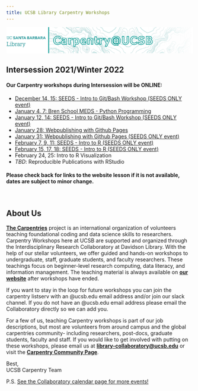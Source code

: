 ```yaml
---
title: UCSB Library Carpentry Workshops
---
```

![carpentry logo](fig/banner-carpentry.png)


## Intersession 2021/Winter 2022
#### Our Carpentry workshops during Intersession will be ONLINE:

- [December 14, 15: SEEDS - Intro to Git/Bash Workshop (SEEDS ONLY event)](https://ucsbcarpentry.github.io/2021-12-14-ucsb-gitbash-online/)
- [January 4, 7: Bren School MEDS - Python Programming](https://ucsbcarpentry.github.io/2022-01-04-ucsb-python/)
- [January 12, 14: SEEDS - Intro to Git/Bash Workshop (SEEDS ONLY event)](https://ucsbcarpentry.github.io/2022-01-12-ucsb-gitbash/)
- [January 28: Webpublishing with Github Pages](https://ucsbcarpentry.github.io/2022-01-28-ucsb-webpub-online)
- [January 31: Webpublishing with Github Pages (SEEDS ONLY event)](https://ucsbcarpentry.github.io/2022-01-31-ucsb-webpub-online)
- [February 7, 9, 11: SEEDS - Intro to R (SEEDS ONLY event)](https://ucsbcarpentry.github.io/2022-02-07-ucsb-R-online/)
- [February 15, 17, 18: SEEDS - Intro to R (SEEDS ONLY event)](https://ucsbcarpentry.github.io/2022-02-07-ucsb-R-online)
- February 24, 25: Intro to R Visualization
- *TBD*: Reproducible Publications with RStudio

#### Please check back for links to the website lesson if it is not available, dates are subject to minor change.

<br />

## About Us
**[The Carpentries](https://carpentries.org/)** project is an international organization of volunteers teaching foundational coding and data science skills to researchers. Carpentry Workshops here at UCSB are supported and organized through the Interdisciplinary Research Collaboratory at Davidson Library.
With the help of our stellar volunteers, we offer guided and hands-on workshops to undergraduate, staff, graduate students, and faculty researchers. These teachings focus on beginner-level research computing, data literacy, and information management. The teaching material is always available on **[our website](https://ucsbcarpentry.github.io/past-workshops)** after workshops have ended.

If you want to stay in the loop for future workshops you can join the carpentry listserv with an @ucsb.edu email address and/or join our slack channel.  If you do not have an @ucsb.edu email address please email the Collaboratory directly so we can add you.

For a few of us, teaching Carpentry workshops is part of our job descriptions, but most are volunteers from around campus and the global carpentries community- including researchers, post-docs, graduate students, faculty and staff. If you would like to get involved with putting on these workshops, please email us at **library-collaboratory@ucsb.edu** or visit the **[Carpentry Community Page](https://ucsbcarpentry.github.io/community/instructors)**.

Best,
<br>
UCSB Carpentry Team

P.S. [See the Collaboratory calendar page for more events!](https://www.library.ucsb.edu/events-exhibitions?location=All&series=1218)
